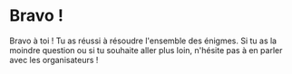 # Bravo !

Bravo à toi ! Tu as réussi à résoudre l'ensemble des énigmes. Si tu as la
moindre question ou si tu souhaite aller plus loin, n'hésite pas à en parler
avec les organisateurs !
